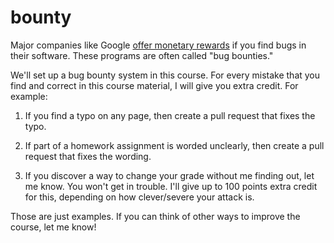 # bounty

Major companies like Google [offer monetary rewards](http://www.google.com/about/appsecurity/reward-program/) if you find bugs in their software.  These programs are often called "bug bounties."

We'll set up a bug bounty system in this course.  For every mistake that you find and correct in this course material, I will give you extra credit. For example: 

1. If you find a typo on any page, then create a pull request that fixes the typo.

2. If part of a homework assignment is worded unclearly, then create a pull request that fixes the wording.

3. If you discover a way to change your grade without me finding out, let me know.  You won't get in trouble.  I'll give up to 100 points extra credit for this, depending on how clever/severe your attack is.

Those are just examples.  If you can think of other ways to improve the course, let me know!  
